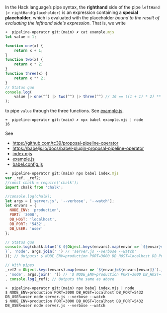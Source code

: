 In the Hack language’s pipe syntax, the **righthand** side of the pipe `leftHand |> rightHand(placeholder)`
is an expression containing a **special placeholder**, 
which is evaluated with the placeholder *bound to the result of evaluating the lefthand side's expression*. 
That is, we write 

```js
➜  pipeline-operator git:(main) ✗ cat example.mjs 
let value = 1;

function one(x) {
    return x + 1;
}
function two(x) {
    return x * 2;
}
function three(x) {
    return x ** 2;
}
// Status quo
console.log(
    value |> one(^^) |> two(^^) |> three(^^) // 16 == ((1 + 1) * 2) ** 2
); 
```

to pipe `value` through the three functions. See [example.js](example.js). 

```  
➜  pipeline-operator git:(main) ✗ npx babel example.mjs | node
16
```

See 

- https://github.com/tc39/proposal-pipeline-operator
- https://babeljs.io/docs/babel-plugin-proposal-pipeline-operator
- [index.mjs](index.mjs)
- [example.js](example.js)
- [babel.config.js](babel.config.js)

```js 
➜  pipeline-operator git:(main) npx babel index.mjs       
var _ref, _ref2;
//const chalk = require('chalk');
import chalk from 'chalk';

//console.log(chalk);
let args = ['server.js', '--verbose', '--watch'];
let envars = {
  NODE_ENV: 'production',
  PORT: '3000',
  DB_HOST: 'localhost',
  DB_PORT: '5432',
  DB_USER: 'user'
};

// Status quo
console.log(chalk.blue(`$ ${Object.keys(envars).map(envar => `${envar}=${envars[envar]}`).join(' ') // 'NODE_ENV=production PORT=3000 DB_HOST=localhost DB_PORT=5432 DB_USER=user'
}`, 'node', args.join(' ') // 'server.js --verbose --watch'
)); // Outputs: $ NODE_ENV=production PORT=3000 DB_HOST=localhost DB_PORT=5432 DB_USER=user node server.js --verbose --watch

// With pipes
_ref2 = Object.keys(envars).map(envar => `${envar}=${envars[envar]}`).join(' '), _ref = chalk.red(`$ ${_ref2}` // '$ NODE_ENV=production PORT=3000 DB_HOST=localhost DB_PORT=5432 DB_USER=user'
, 'node', args.join(' ')) // '$ NODE_ENV=production PORT=3000 DB_HOST=localhost DB_PORT=5432 DB_USER=user node server.js --verbose --watch'
, console.log(_ref); // Outputs the same as above
```

```
➜  pipeline-operator git:(main) npx babel index.mjs | node
$ NODE_ENV=production PORT=3000 DB_HOST=localhost DB_PORT=5432 DB_USER=user node server.js --verbose --watch
$ NODE_ENV=production PORT=3000 DB_HOST=localhost DB_PORT=5432 DB_USER=user node server.js --verbose --watch
```